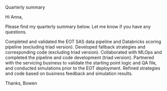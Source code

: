 Quarterly summary

Hi Anna,

Please find my quarterly summary below. Let me know if you have any questions.

Completed and validated the EOT SAS data pipeline and Databricks scoring pipeline (excluding triad version).
Developed fallback strategies and corresponding code (excluding triad version).
Collaborated with MLOps and completed the pipeline and code development (triad version).
Partnered with the servicing business to validate the starting point logic and QA file, and conducted simulations prior to the EOT deployment.
Refined strategies and code based on business feedback and simulation results.

Thanks,
Bowen


